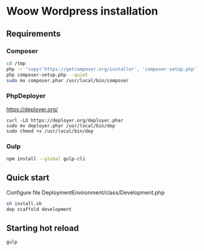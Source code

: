 # Woow Wordpress installation


## Requirements

### Composer

```sh
cd /tmp
php -r "copy('https://getcomposer.org/installer', 'composer-setup.php');"
php composer-setup.php --quiet
sudo mv composer.phar /usr/local/bin/composer
```

### PhpDeployer

https://deployer.org/

```
curl -LO https://deployer.org/deployer.phar
sudo mv deployer.phar /usr/local/bin/dep
sudo chmod +x /usr/local/bin/dep
```

### Gulp

```sh
npm install --global gulp-cli
```




## Quick start

Configure file DeploymentEnvironment/class/Development.php

```sh
sh install.sh
dep scaffold development
```


## Starting hot reload

```sh
gulp
```